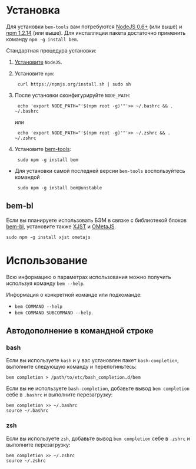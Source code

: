 # Установка
Для установки `bem-tools` вам потребуются [NodeJS 0.6+](http://nodejs.org/) (или выше) и [npm 1.2.14](http://npmjs.org/) (или выше).
Для инсталляции пакета достаточно применить команду `npm -g install bem`.

Стандартная процедура установки:

1. [Установите](https://github.com/joyent/node/wiki/Installation) `NodeJS`.

2. Установите `npm`:

        curl https://npmjs.org/install.sh | sudo sh

3. После установки сконфигурируйте `NODE_PATH`:

        echo 'export NODE_PATH="'$(npm root -g)'"'>> ~/.bashrc && . ~/.bashrc

    или

        echo 'export NODE_PATH="'$(npm root -g)'"'>> ~/.zshrc && . ~/.zshrc

4. Установите [bem-tools](https://github.com/bem/bem-tools):

        sudo npm -g install bem

 * Для установки самой последней версии `bem-tools` воспользуйтесь командой

        sudo npm -g install bem@unstable

## bem-bl

Если вы планируете использовать БЭМ в связке с библиотекой блоков
[bem-bl](http://ru.bem.info/libs/bem-bl/dev/), установите также
[XJST](https://github.com/veged/xjst) и [OMetaJS](https://github.com/veged/ometa-js).

    sudo npm -g install xjst ometajs

# Использование
Всю информацию о параметрах использования можно получить используя команду `bem --help`.

Информация о конкретной команде или подкоманде:

* `bem COMMAND --help`
* `bem COMMAND SUBCOMMAND --help`.

## Автодополнение в командной строке

### bash

Если вы используете `bash` и у вас установлен пакет `bash-completion`, выполните следующую команду и перелогиньтесь:

    bem completion > /path/to/etc/bash_completion.d/bem

Если вы не используете `bash-completion`, добавьте вывод `bem completion` себе в `.bashrc` и выполните перезагрузку:

    bem completion >> ~/.bashrc
    source ~/.bashrc

### zsh

Если вы используете `zsh`, добавьте вывод `bem completion` себе в `.zshrc` и выполните перезагрузку:

    bem completion >> ~/.zshrc
    source ~/.zshrc
